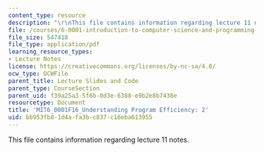 ```yaml
---
content_type: resource
description: "\r\nThis file contains information regarding lecture 11 notes."
file: /courses/6-0001-introduction-to-computer-science-and-programming-in-python-fall-2016/bb953fb81d4afa3bc837c16eba613955_MIT6_0001F16_Lec11.pdf
file_size: 547418
file_type: application/pdf
learning_resource_types:
- Lecture Notes
license: https://creativecommons.org/licenses/by-nc-sa/4.0/
ocw_type: OCWFile
parent_title: Lecture Slides and Code
parent_type: CourseSection
parent_uid: f39a25a3-5f6b-0d3e-6388-e9b2e8b7438e
resourcetype: Document
title: 'MIT6_0001F16_Understanding Program Efficiency: 2'
uid: bb953fb8-1d4a-fa3b-c837-c16eba613955
---
```


This file contains information regarding lecture 11 notes.